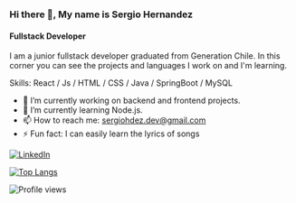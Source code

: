 ### Hi there 👋, My name is Sergio Hernandez
#### Fullstack Developer 

I am a junior fullstack developer graduated from Generation Chile. In this corner you can see the projects and languages ​​I work on and I'm learning.

Skills: React / Js / HTML / CSS / Java / SpringBoot / MySQL 

- 🔭 I’m currently working on backend and frontend projects. 
- 🌱 I’m currently learning Node.js. 
- 📫 How to reach me: sergiohdez.dev@gmail.com 
- ⚡ Fun fact:  I can easily learn the lyrics of songs 

[![LinkedIn](https://img.shields.io/badge/linkedin-%230077B5.svg?style=for-the-badge&logo=linkedin&logoColor=white)](https://www.linkedin.com/in/sergiohdez-dev/) 

[![Top Langs](https://github-readme-stats.vercel.app/api/top-langs/?username=SergioHdezS)](https://github.com/anuraghazra/github-readme-stats)

![Profile views](https://gpvc.arturio.dev/SergioHdezS)
